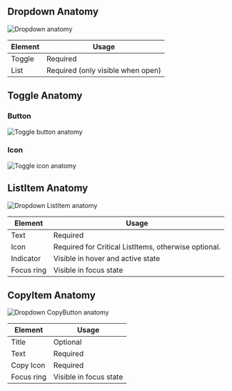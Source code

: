 ## Dropdown Anatomy

![Dropdown anatomy](/assets/components/dropdown/dropdown-anatomy.png)

| Element          | Usage                                           |
|------------------|-------------------------------------------------|
| Toggle           | Required                                        |
| List             | Required (only visible when open)               |

## Toggle Anatomy

### Button

![Toggle button anatomy](/assets/components/dropdown/dropdown-button-anatomy.png)

### Icon

![Toggle icon anatomy](/assets/components/dropdown/dropdown-icon-anatomy.png)

## ListItem Anatomy

![Dropdown ListItem anatomy](/assets/components/dropdown/dropdown-listitem-anatomy.png)

| Element          | Usage                                           |
|------------------|-------------------------------------------------|
| Text             | Required                                        |
| Icon             | Required for Critical ListItems, otherwise optional.               |
| Indicator        | Visible in hover and active state               |
| Focus ring       | Visible in focus state                          |

## CopyItem Anatomy

<!-- ![Dropdown CopyItem anatomy](/assets/components/dropdown/dropdown-copybutton-anatomy.png) -->

![Dropdown CopyButton anatomy](/assets/components/dropdown/dropdown-copybutton-anatomy.png)

| Element          | Usage                                           |
|------------------|-------------------------------------------------|
| Title            | Optional                                        |
| Text             | Required                                        |
| Copy Icon        | Required                                        |
| Focus ring       | Visible in focus state                          |
